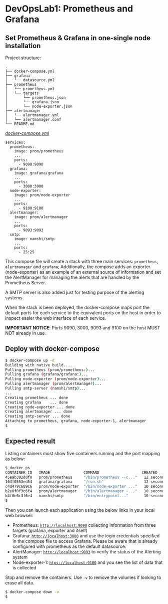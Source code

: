 # DevOpsLab1: Prometheus and Grafana

## Set Prometheus & Grafana in one-single node installation

Project structure:

```
.
├── docker-compose.yml
├── grafana
│   └── datasource.yml
├── prometheus
│   └── prometheus.yml
│   └── targets
│       └── prometheus.json
│       └── grafana.json
│       └── node-exporter.json
├── alertmanager
│   └── alertmanager.yml
│   └── alertmanager.conf
└── README.md
```

[_docker-compose.yml_](docker-compose.yml)

```
services:
  prometheus:
    image: prom/prometheus
    ...
    ports:
      - 9090:9090
  grafana:
    image: grafana/grafana
    ...
    ports:
      - 3000:3000
  node-exporter:
    image: prom/node-exporter
    ...
    ports:
      - 9100:9100
  alertmanager:
    image: prom/alertmanager
    ...
    ports:
      - 9093:9093
  smtp:
    image: namshi/smtp
    ...
    ports:
      - 25:25
```

This compose file will create a stack with three main services: `prometheus`, `alertmanager` and `grafana`; 
Additionally, the compose adds an exporter (node-exporter) as an example of an external source of information
and set the AlertManager for managing the alerts that are handled by the Prometheus Server.

A SMTP server is also added just for testing purpose of the alerting systems.

When the stack is been deployed, the docker-compose maps port the default ports for each service 
to the equivalent ports on the host in order to inspect easier the web interface of each service.

**IMPORTANT NOTICE**: Ports 9090, 3000, 9093 and 9100 on the host MUST NOT already in use.

## Deploy with docker-compose

```bash
$ docker-compose up -d
Building with native build....
Pulling prometheus (prom/prometheus:)...
Pulling grafana (grafana/grafana:)...
Pulling node-exporter (prom/node-exporter)...
Pulling alertmanager (prom/alertmanager)...
Pulling smtp-server (namshi/smtp)...
...
Creating prometheus ... done
Creating grafana    ... done
Creating node-exporter ... done
Creating alertmanager ... done
Creating smtp-server ... done
Attaching to prometheus, grafana, node-exporter-1, alertmanager
$
```

## Expected result

Listing containers must show five containers running and the port mapping as below:

```bash
$ docker ps
CONTAINER ID   IMAGE               COMMAND                   CREATED           STATUS         PORTS                    NAMES
45e9b302d0f0   prom/prometheus     "/bin/prometheus --c..."   12 seconds ago   Up 10 seconds  0.0.0.0:9090->9090/tcp   prometheus
164f0553ed54   grafana/grafana     "/run.sh"                  12 seconds ago   Up 9 seconds   0.0.0.0:3000->3000/tcp   grafana
c4d479c609c6   prom/node-exporter  "/bin/node-exporter ..."   10 seconds ago   Up 9 seconds   0.0.0.0:9100->9100/tcp   node-exporter-1
b2e0f0f3c6f4   prom/alertmanager   "/bin/alertmanager -..."   10 seconds ago   Up 9 seconds   0.0.0.0:9093->9093/tcp   alertmanager
b4f0e0c3f6e4   namshi/smtp         "/bin/entrypoint..."       10 seconds ago   Up 9 seconds   0.0.0.0:25->25/tcp       smtp-server
$
```

Then you can launch each application using the below links in your local web browser:

* Prometheus: [`http://localhost:9090`](http://localhost:9090) collecting information from three targets (grafana, exporter and itself)
* Grafana: [`http://localhost:3000`](http://localhost:3000) and use the login credentials specified in the compose file to access Grafana. Please be aware that is already configured with prometheus as the default datasource.
* AlertManager: [`http://localhost:9093`](http://localhost:9093) to verify the status of the Alerting system
* Node-exporter-1: [`htps://localhost:9100`](http://localhost:9100) and you see the list of data that is collected

Stop and remove the containers. Use `-v` to remove the volumes if looking to erase all data.

```bash
$ docker-compose down -v
$
```
